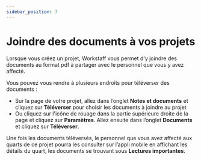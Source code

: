 ```yaml
---
sidebar_position: 7
---
```


# Joindre des documents à vos projets 

Lorsque vous créez un projet, Workstaff vous permet d’y joindre des documents au format pdf à partager avec le personnel que vous y avez affecté.

Vous pouvez vous rendre à plusieurs endroits pour téléverser des documents :
- Sur la page de votre projet, allez dans l’onglet **Notes et documents** et cliquez sur **Téléverser** pour choisir les documents à joindre au projet
- Ou cliquez sur l'icône de rouage dans la partie supérieure droite de la page et cliquez sur **Paramètres**. Allez ensuite dans l’onglet **Documents** et cliquez sur **Téléverser**.

Une fois les documents téléversés, le personnel que vous avez affecté aux quarts de ce projet pourra les consulter sur l’appli mobile en affichant les détails du quart, les documents se trouvant sous **Lectures importantes**. 

